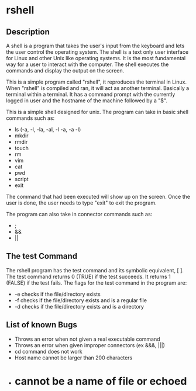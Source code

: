 rshell
======

Description
-----------

A shell is a program that takes the user's input from the keyboard and lets the user control the operating system. The shell is a text only user interface for Linux and other Unix like operating systems. It is the most fundamental way for a user to interact with the computer. The shell executes the commands and display the output on the screen.

This is a simple program called "rshell", it reproduces the terminal in Linux. When "rshell" is compiled and ran, it will act as another terminal. Basically a terminal within a terminal. It has a command prompt with the currently logged in user and the hostname of the machine followed by a "$".


This is a simple shell designed for unix. The program can take in basic shell commands such as: 
- ls (-a, -l, -la, -al, -l -a, -a -l)
- mkdir
- rmdir
- touch 
- rm
- vim
- cat
- pwd
- script
- exit

The command that had been executed will show up on the screen. Once the user is done, the user needs to type "exit" to exit the program.

The program can also take in connector commands such as: 
- ; 
- &&
- || 

The test Command
------------------

The rshell program has the test command and its symbolic equivalent, [ ]. The test command returns 0 (TRUE) if the test
succeeds. It returns 1 (FALSE) if the test fails. The flags for the test command in the program are:

- -e checks if the file/directory exists
- -f checks if the file/directory exists and is a regular file
- -d checks if the file/directory exists and is a directory



List of known Bugs
------------------

- Throws an error when not given a real executable command
- Throws an error when given improper connectors (ex &&&, |||) 
- cd command does not work
- Host name cannot be larger than 200 characters
- # cannot be a name of file or echoed

